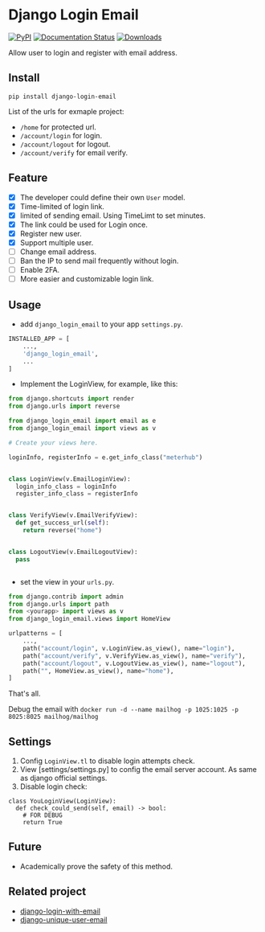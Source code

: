 # Django Login Email

[![PyPI](https://img.shields.io/pypi/v/django-login-email.svg)](https://pypi.python.org/pypi/django-login-email/)
[![Documentation Status](https://readthedocs.org/projects/django-login-email/badge/?version=latest)](https://django-login-email.readthedocs.io/en/latest/?badge=latest) [![Downloads](https://pepy.tech/badge/django-login-email/week)](https://pepy.tech/project/django-login-email)

Allow user to login and register with email address.

## Install

`pip install django-login-email`

List of the urls for exmaple project:

- `/home` for protected url.
- `/account/login` for login.
- `/account/logout` for logout.
- `/account/verify` for email verify.

## Feature

- [x] The developer could define their own `User` model.
- [x] Time-limited of login link.
- [x] limited of sending email. Using TimeLimt to set minutes.
- [x] The link could be used for Login once.
- [x] Register new user.
- [x] Support multiple user.
- [ ] Change email address.
- [ ] Ban the IP to send mail frequently without login.
- [ ] Enable 2FA.
- [ ] More easier and customizable login link.

## Usage

- add `django_login_email` to your app `settings.py`.

```python
INSTALLED_APP = [
    ...,
    'django_login_email',
    ...
]
```

- Implement the LoginView, for example, like this:

```python
from django.shortcuts import render
from django.urls import reverse

from django_login_email import email as e
from django_login_email import views as v

# Create your views here.

loginInfo, registerInfo = e.get_info_class("meterhub")


class LoginView(v.EmailLoginView):
  login_info_class = loginInfo
  register_info_class = registerInfo


class VerifyView(v.EmailVerifyView):
  def get_success_url(self):
    return reverse("home")


class LogoutView(v.EmailLogoutView):
  pass



```

- set the view in your `urls.py`.

```python
from django.contrib import admin
from django.urls import path
from <yourapp> import views as v
from django_login_email.views import HomeView

urlpatterns = [
    ...,
    path("account/login", v.LoginView.as_view(), name="login"),
    path("account/verify", v.VerifyView.as_view(), name="verify"),
    path("account/logout", v.LogoutView.as_view(), name="logout"),
    path("", HomeView.as_view(), name="home"),
]
```

That's all.

Debug the email with `docker run -d --name mailhog -p 1025:1025 -p 8025:8025 mailhog/mailhog`

## Settings

1. Config `LoginView.tl` to disable login attempts check.
2. View [settings/settings.py] to config the email server account. As same as django official settings.
3. Disable login check:

```
class YouLoginView(LoginView):
  def check_could_send(self, email) -> bool:
    # FOR DEBUG
    return True
```

## Future

- Academically prove the safety of this method.

## Related project

- [django-login-with-email](https://github.com/wsvincent/django-login-with-email)
- [django-unique-user-email](https://github.com/carltongibson/django-unique-user-email)
